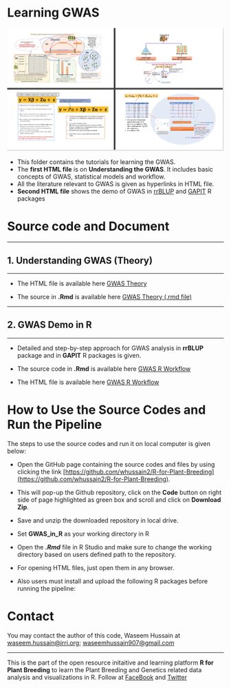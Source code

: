# Learning GWAS
![](www/Background.png)

- This folder contains the tutorials for learning the GWAS. 
- The **first HTML file** is on **Understanding the GWAS**. It includes basic concepts of GWAS, statistical models and workflow. 
 - All the literature relevant to GWAS is given as hyperlinks in HTML file. 
 - **Second HTML file** shows the demo of GWAS in [rrBLUP](https://cran.r-project.org/web/packages/rrBLUP/index.html) and [GAPIT](https://zzlab.net/GAPIT/) R packages 
 
 
#  Source code and Document


***
## 1. Understanding GWAS (Theory)
***

- The HTML file is available here [GWAS Theory](https://htmlpreview.github.io/?https://github.com/whussain2/R-for-Plant-Breeding/blob/master/GWAS_in_R/GWAS_in_R_Step_by_Step_Guide.html)

- The source in ****.Rmd****  is available here [GWAS Theory (.rmd file)](https://github.com/whussain2/R-for-Plant-Breeding/blob/master/GWAS_in_R/GWAS_in_R_Step_by_Step_Guide.Rmd)


***
## 2. GWAS Demo in R
***


- Detailed and step-by-step approach for GWAS analysis in **rrBLUP** package and in **GAPIT** R packages is given. 

- The source code in ****.Rmd****  is available here [GWAS R Workflow](https://github.com/whussain2/R-for-Plant-Breeding/blob/master/GWAS_in_R/Hands_On_GWAS_R.Rmd)

- The HTML file is available here [GWAS R Workflow ](https://htmlpreview.github.io/?https://github.com/whussain2/R-for-Plant-Breeding/blob/master/GWAS_in_R/Hands_On_GWAS_R.html)


# How to Use the Source Codes and Run the Pipeline


The steps to use the source codes and run it on local computer is given below:

- Open the GitHub page containing the source codes and files by using clicking the link [https://github.com/whussain2/R-for-Plant-Breeding](https://github.com/whussain2/R-for-Plant-Breeding).
- This will pop-up the Github repository, click on the **Code** button on right side of page highlighted as green box and scroll and click on **Download Zip**.
- Save and unzip the downloaded repository in local drive.
- Set **GWAS_in_R** as your working directory in R  
- Open the ***.Rmd*** file in R Studio and make sure to change the working directory based on users defined path to the repository.
- For opening HTML files, just open them in any browser. 

- Also users must install and upload the following R packages before running the pipeline:


# Contact
You may contact the author of this code, Waseem Hussain at <waseem.hussain@irri.org>; <waseemhussain907@gmail.com>
***

 

 
This is the part of the open resource initaitive and learning platform **R for Plant Breeding**  to learn the Plant Breeding and Genetics related data analysis and visualizations in R.
Follow at [FaceBook](https://www.facebook.com/groups/572539569836593) and [Twitter](https://twitter.com/rPlantBreeding1)
